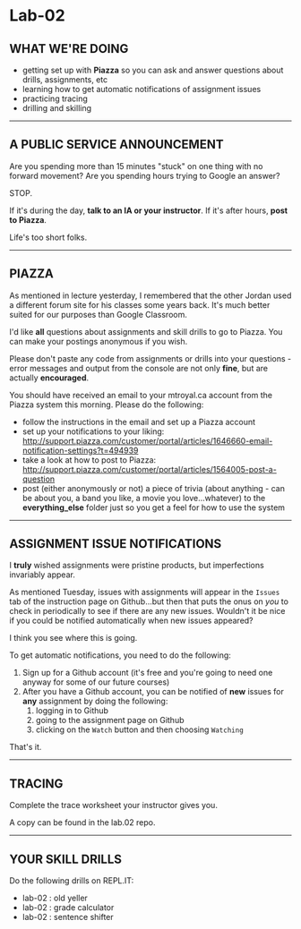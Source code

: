 # Lab-02

## WHAT WE'RE DOING

- getting set up with **Piazza** so you can ask and answer questions about drills, assignments, etc
- learning how to get automatic notifications of assignment issues
- practicing tracing
- drilling and skilling

---

## A PUBLIC SERVICE ANNOUNCEMENT

Are you spending more than 15 minutes "stuck" on one thing with no forward movement? Are you spending hours trying to Google an answer?

STOP.

If it's during the day, **talk to an IA or your instructor**.
If it's after hours, **post to Piazza**.

Life's too short folks.

---

## PIAZZA

As mentioned in lecture yesterday, I remembered that the other Jordan used a different forum site for his classes some years back. It's much better suited for our purposes than Google Classroom.

I'd like **all** questions about assignments and skill drills to go to Piazza. You can make your postings anonymous if you wish.

Please don't paste any code from assignments or drills into your questions - error messages and output from the console are not only **fine**, but are actually **encouraged**.

You should have received an email to your <span>mtroyal.ca</span> account from the Piazza system this morning. Please do the following:

- follow the instructions in the email and set up a Piazza account
- set up your notifications to your liking: http://support.piazza.com/customer/portal/articles/1646660-email-notification-settings?t=494939
- take a look at how to post to Piazza: http://support.piazza.com/customer/portal/articles/1564005-post-a-question
- post (either anonymously or not) a piece of trivia (about anything - can be about you, a band you like, a movie you love...whatever) to the **everything_else** folder just so you get a feel for how to use the system

---

## ASSIGNMENT ISSUE NOTIFICATIONS

I **truly** wished assignments were pristine products, but imperfections invariably appear.

As mentioned Tuesday, issues with assignments will appear in the `Issues` tab of the instruction page on Github...but then that puts the onus on _you_ to check in periodically to see if there are any new issues. Wouldn't it be nice if you could be notified automatically when new issues appeared?

I think you see where this is going.

To get automatic notifications, you need to do the following:

1. Sign up for a Github account (it's free and you're going to need one anyway for some of our future courses)
1. After you have a Github account, you can be notified of **new** issues for **any** assignment by doing the following:
   1. logging in to Github
   1. going to the assignment page on Github
   1. clicking on the `Watch` button and then choosing `Watching`

That's it.

---

## TRACING

Complete the trace worksheet your instructor gives you.

A copy can be found in the lab.02 repo.

---

## YOUR SKILL DRILLS

Do the following drills on REPL.IT:

- lab-02 : old yeller
- lab-02 : grade calculator
- lab-02 : sentence shifter
